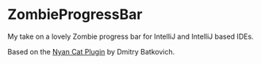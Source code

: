 # ZombieProgressBar

My take on a lovely Zombie progress bar for IntelliJ and IntelliJ based IDEs.  

Based on the [Nyan Cat Plugin](https://github.com/batya239/NyanProgressBar) by Dmitry Batkovich.
